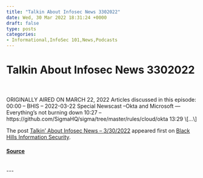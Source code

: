 ```yaml
---
title: "Talkin About Infosec News 3302022"
date: Wed, 30 Mar 2022 18:31:24 +0000
draft: false
type: posts
categories: 
- Informational,InfoSec 101,News,Podcasts
---
```

# Talkin About Infosec News 3302022

<br/>

<br/>
ORIGINALLY AIRED ON MARCH 22, 2022 Articles discussed in this episode: 00:00 – BHIS – 2022-03-22 Special Newscast –Okta and Microsoft — Everything’s not burning down 10:27 – https://github.com/SigmaHQ/sigma/tree/master/rules/cloud/okta 13:29 \[…\]

The post [Talkin’ About Infosec News – 3/30/2022](https://www.blackhillsinfosec.com/talkin-about-infosec-news-3-30-2022/) appeared first on [Black Hills Information Security](https://www.blackhillsinfosec.com).

#### [Source](https://www.blackhillsinfosec.com/talkin-about-infosec-news-3-30-2022/)

<br/>
---
